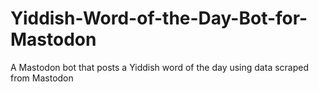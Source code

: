 # Yiddish-Word-of-the-Day-Bot-for-Mastodon
A Mastodon bot that posts a Yiddish word of the day using data scraped from Mastodon
